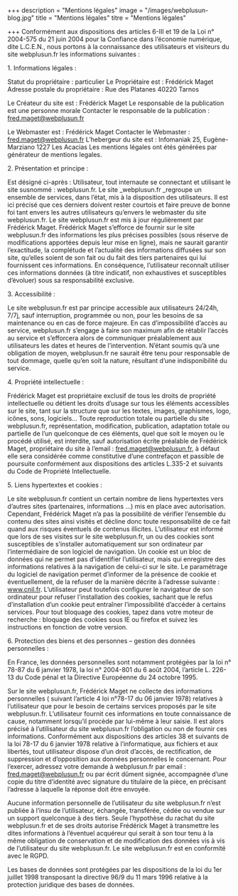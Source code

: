 +++
description = "Mentions légales"
image = "/images/webplusun-blog.jpg"
title = "Mentions légales"
titre = "Mentions légales"

+++
Conformément aux dispositions des articles 6-III et 19 de la Loi n° 2004-575 du 21 juin 2004 pour la Confiance dans l’économie numérique, dite L.C.E.N., nous portons à la connaissance des utilisateurs et visiteurs du site webplusun.fr les informations suivantes :

1\. Informations légales :

Statut du propriétaire : particulier Le Propriétaire est : Frédérick Maget Adresse postale du propriétaire : Rue des Platanes 40220 Tarnos

Le Créateur du site est : Frédérick Maget Le responsable de la publication est une personne morale Contacter le responsable de la publication : fred.maget@webplusun.fr

Le Webmaster est : Frédérick Maget Contacter le Webmaster : fred.maget@webplusun.fr L’hebergeur du site est : Infomaniak 25, Eugène-Marziano 1227 Les Acacias Les mentions légales ont étés générées par générateur de mentions legales.

2\. Présentation et principe :

Est désigné ci-après : Utilisateur, tout internaute se connectant et utilisant le site susnommé : webplusun.fr. Le site _webplusun.fr _regroupe un ensemble de services, dans l’état, mis à la disposition des utilisateurs. Il est ici précisé que ces derniers doivent rester courtois et faire preuve de bonne foi tant envers les autres utilisateurs qu’envers le webmaster du site webplusun.fr. Le site webplusun.fr est mis à jour régulièrement par Frédérick Maget. Frédérick Maget s’efforce de fournir sur le site webplusun.fr des informations les plus précises possibles (sous réserve de modifications apportées depuis leur mise en ligne), mais ne saurait garantir l’exactitude, la complétude et l’actualité des informations diffusées sur son site, qu’elles soient de son fait ou du fait des tiers partenaires qui lui fournissent ces informations. En conséquence, l’utilisateur reconnaît utiliser ces informations données (à titre indicatif, non exhaustives et susceptibles d’évoluer) sous sa responsabilité exclusive.

3\. Accessibilité :

Le site webplusun.fr est par principe accessible aux utilisateurs 24/24h, 7/7j, sauf interruption, programmée ou non, pour les besoins de sa maintenance ou en cas de force majeure. En cas d’impossibilité d’accès au service, webplusun.fr s’engage à faire son maximum afin de rétablir l’accès au service et s’efforcera alors de communiquer préalablement aux utilisateurs les dates et heures de l’intervention. N’étant soumis qu’à une obligation de moyen, webplusun.fr ne saurait être tenu pour responsable de tout dommage, quelle qu’en soit la nature, résultant d’une indisponibilité du service.

4\. Propriété intellectuelle :

Frédérick Maget est propriétaire exclusif de tous les droits de propriété intellectuelle ou détient les droits d’usage sur tous les éléments accessibles sur le site, tant sur la structure que sur les textes, images, graphismes, logo, icônes, sons, logiciels… Toute reproduction totale ou partielle du site webplusun.fr, représentation, modification, publication, adaptation totale ou partielle de l’un quelconque de ces éléments, quel que soit le moyen ou le procédé utilisé, est interdite, sauf autorisation écrite préalable de Frédérick Maget, propriétaire du site à l’email : fred.maget@webplusun.fr, à défaut elle sera considérée comme constitutive d’une contrefaçon et passible de poursuite conformément aux dispositions des articles L.335-2 et suivants du Code de Propriété Intellectuelle.

5\. Liens hypertextes et cookies :

Le site webplusun.fr contient un certain nombre de liens hypertextes vers d’autres sites (partenaires, informations …) mis en place avec autorisation. Cependant, Frédérick Maget n’a pas la possibilité de vérifier l’ensemble du contenu des sites ainsi visités et décline donc toute responsabilité de ce fait quand aux risques éventuels de contenus illicites. L’utilisateur est informé que lors de ses visites sur le site webplusun.fr, un ou des cookies sont susceptibles de s’installer automatiquement sur son ordinateur par l’intermédiaire de son logiciel de navigation. Un cookie est un bloc de données qui ne permet pas d’identifier l’utilisateur, mais qui enregistre des informations relatives à la navigation de celui-ci sur le site. Le paramétrage du logiciel de navigation permet d’informer de la présence de cookie et éventuellement, de la refuser de la manière décrite à l’adresse suivante : www.cnil.fr. L’utilisateur peut toutefois configurer le navigateur de son ordinateur pour refuser l’installation des cookies, sachant que le refus d’installation d’un cookie peut entraîner l’impossibilité d’accéder à certains services. Pour tout bloquage des cookies, tapez dans votre moteur de recherche : bloquage des cookies sous IE ou firefox et suivez les instructions en fonction de votre version.

6\. Protection des biens et des personnes – gestion des données personnelles :

En France, les données personnelles sont notamment protégées par la loi n° 78-87 du 6 janvier 1978, la loi n° 2004-801 du 6 août 2004, l’article L. 226-13 du Code pénal et la Directive Européenne du 24 octobre 1995.

Sur le site webplusun.fr, Frédérick Maget ne collecte des informations personnelles ( suivant l’article 4 loi n°78-17 du 06 janvier 1978) relatives à l’utilisateur que pour le besoin de certains services proposés par le site webplusun.fr. L’utilisateur fournit ces informations en toute connaissance de cause, notamment lorsqu’il procède par lui-même à leur saisie. Il est alors précisé à l’utilisateur du site webplusun.fr l’obligation ou non de fournir ces informations. Conformément aux dispositions des articles 38 et suivants de la loi 78-17 du 6 janvier 1978 relative à l’informatique, aux fichiers et aux libertés, tout utilisateur dispose d’un droit d’accès, de rectification, de suppression et d’opposition aux données personnelles le concernant. Pour l’exercer, adressez votre demande à webplusun.fr par email : fred.maget@webplusun.fr ou par écrit dûment signée, accompagnée d’une copie du titre d’identité avec signature du titulaire de la pièce, en précisant l’adresse à laquelle la réponse doit être envoyée.

Aucune information personnelle de l’utilisateur du site webplusun.fr n’est publiée à l’insu de l’utilisateur, échangée, transférée, cédée ou vendue sur un support quelconque à des tiers. Seule l’hypothèse du rachat du site webplusun.fr et de ses droits autorise Frédérick Maget à transmettre les dites informations à l’éventuel acquéreur qui serait à son tour tenu à la même obligation de conservation et de modification des données vis à vis de l’utilisateur du site webplusun.fr. Le site webplusun.fr est en conformité avec le RGPD.

Les bases de données sont protégées par les dispositions de la loi du 1er juillet 1998 transposant la directive 96/9 du 11 mars 1996 relative à la protection juridique des bases de données.